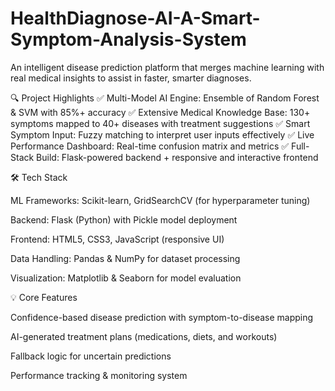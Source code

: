 # HealthDiagnose-AI-A-Smart-Symptom-Analysis-System
An intelligent disease prediction platform that merges machine learning with real medical insights to assist in faster, smarter diagnoses.

🔍 Project Highlights
✅ Multi-Model AI Engine: Ensemble of Random Forest & SVM with 85%+ accuracy
✅ Extensive Medical Knowledge Base: 130+ symptoms mapped to 40+ diseases with treatment suggestions
✅ Smart Symptom Input: Fuzzy matching to interpret user inputs effectively
✅ Live Performance Dashboard: Real-time confusion matrix and metrics
✅ Full-Stack Build: Flask-powered backend + responsive and interactive frontend

🛠️ Tech Stack

ML Frameworks: Scikit-learn, GridSearchCV (for hyperparameter tuning)

Backend: Flask (Python) with Pickle model deployment

Frontend: HTML5, CSS3, JavaScript (responsive UI)

Data Handling: Pandas & NumPy for dataset processing

Visualization: Matplotlib & Seaborn for model evaluation

💡 Core Features

Confidence-based disease prediction with symptom-to-disease mapping

AI-generated treatment plans (medications, diets, and workouts)

Fallback logic for uncertain predictions

Performance tracking & monitoring system
